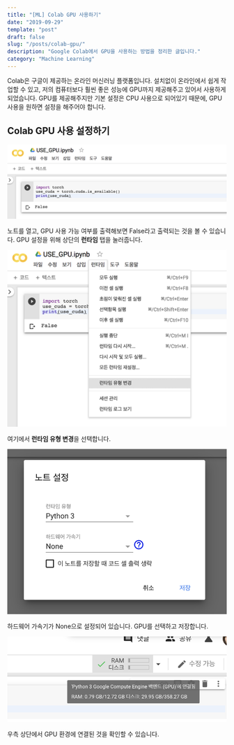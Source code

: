 ```yaml
---
title: "[ML] Colab GPU 사용하기"
date: "2019-09-29"
template: "post"
draft: false
slug: "/posts/colab-gpu/"
description: "Google Colab에서 GPU을 사용하는 방법을 정리한 글입니다."
category: "Machine Learning"
---
```


Colab은 구글이 제공하는 온라인 머신러닝 플랫폼입니다. 설치없이 온라인에서 쉽게 작업할 수 있고, 저의 컴퓨터보다 훨씬 좋은 성능에 GPU까지 제공해주고 있어서 사용하게 되었습니다. GPU를 제공해주지만 기본 설정은 CPU 사용으로 되어있기 때문에, GPU 사용을 원하면 설정을 해주어야 합니다.

## Colab GPU 사용 설정하기

![use-cuda](../image/2019-09-27-colab-gpu/cuda_false.png)

노트를 열고, GPU 사용 가능 여부를 출력해보면 False라고 출력되는 것을 볼 수 있습니다. GPU 설정을 위해 상단의 **런타임** 탭을 눌러줍니다.

![runtime](../image/2019-09-27-colab-gpu/runtime.png)

여기에서 **런타임 유형 변경**을 선택합니다.

![gpu-none](../image/2019-09-27-colab-gpu/gpu_none.png)

하드웨어 가속기가 None으로 설정되어 있습니다. GPU를 선택하고 저장합니다.

![allocated](../image/2019-09-27-colab-gpu/allocated.png)

우측 상단에서 GPU 환경에 연결된 것을 확인할 수 있습니다.

